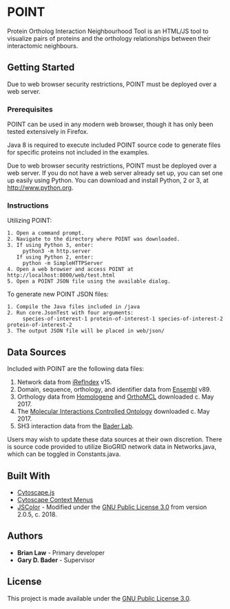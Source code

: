# POINT
Protein Ortholog Interaction Neighbourhood Tool is an HTML/JS tool to visualize pairs of proteins and the orthology relationships between their interactomic neighbours.

## Getting Started

Due to web browser security restrictions, POINT must be deployed over a web server. 

### Prerequisites

POINT can be used in any modern web browser, though it has only been tested extensively in Firefox.

Java 8 is required to execute included POINT source code to generate files for specific proteins not included in the examples.

Due to web browser security restrictions, POINT must be deployed over a web server. If you do not have a web server already set up, you can set one up easily using Python. You can download and install Python, 2 or 3, at http://www.python.org.

### Instructions

Utilizing POINT:

```
1. Open a command prompt.
2. Navigate to the directory where POINT was downloaded.
3. If using Python 3, enter: 
     python3 -m http.server
   If using Python 2, enter:
     python -m SimpleHTTPServer
4. Open a web browser and access POINT at http://localhost:8000/web/test.html
5. Open a POINT JSON file using the available dialog.
```
To generate new POINT JSON files:

```
1. Compile the Java files included in /java
2. Run core.JsonTest with four arguments: 
     species-of-interest-1 protein-of-interest-1 species-of-interest-2 protein-of-interest-2
3. The output JSON file will be placed in web/json/
```

## Data Sources

Included with POINT are the following data files:

1. Network data from [iRefIndex](http://irefindex.org/wiki/index.php?title=iRefIndex) v15.
2. Domain, sequence, orthology, and identifier data from [Ensembl](http://www.ensembl.org) v89.
3. Orthology data from [Homologene](https://www.ncbi.nlm.nih.gov/homologene) and [OrthoMCL](https://orthomcl.org/orthomcl/) downloaded c. May 2017.
4. The [Molecular Interactions Controlled Ontology](https://www.ebi.ac.uk/ols/ontologies/mi) downloaded c. May 2017.
5. SH3 interaction data from the [Bader Lab](http://www.baderlab.org).

Users may wish to update these data sources at their own discretion. There is source code provided to utilize BioGRID network data in Networks.java, which can be toggled in Constants.java.

## Built With

* [Cytoscape.js](http://js.cytoscape.org/)
* [Cytoscape Context Menus](https://github.com/iVis-at-Bilkent/cytoscape.js-context-menus)
* [JSColor](http://jscolor.com) - Modified under the [GNU Public License 3.0](http://www.gnu.org/licenses/gpl-3.0.txt) from version 2.0.5, c. 2018.

## Authors

* **Brian Law** - Primary developer
* **Gary D. Bader** - Supervisor

## License

This project is made available under the [GNU Public License 3.0](http://www.gnu.org/licenses/gpl-3.0.txt).
